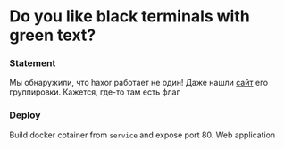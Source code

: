 # Do you like black terminals with green text?

### Statement
Мы обнаружили, что haxor работает не один! Даже нашли [сайт](http://ctf-edu-t.orb.ru:1267) его группировки. Кажется, где-то там есть флаг

### Deploy
Build docker cotainer from `service` and expose port 80. Web application
